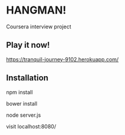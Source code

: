 # HANGMAN!
Coursera interview project

## Play it now!
https://tranquil-journey-9102.herokuapp.com/

## Installation
npm install

bower install

node server.js 

visit localhost:8080/